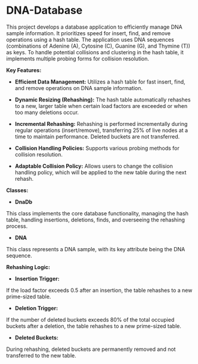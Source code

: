 # DNA-Database
This project develops a database application to efficiently manage DNA sample information. It prioritizes speed for insert, find, and remove operations using a hash table.
The application uses DNA sequences (combinations of Adenine (A), Cytosine (C), Guanine (G), and Thymine (T)) as keys. To handle potential collisions and clustering in the hash table, it implements multiple probing forms for collision resolution.

**Key Features:**

* **Efficient Data Management:** Utilizes a hash table for fast insert, find, and remove operations on DNA sample information.

* **Dynamic Resizing (Rehashing):** The hash table automatically rehashes to a new, larger table when certain load factors are exceeded or when too many deletions occur.

* **Incremental Rehashing:** Rehashing is performed incrementally during regular operations (insert/remove), transferring 25% of live nodes at a time to maintain performance. Deleted buckets are not transferred.

* **Collision Handling Policies:** Supports various probing methods for collision resolution.

* **Adaptable Collision Policy:** Allows users to change the collision handling policy, which will be applied to the new table during the next rehash.

**Classes:**

* **DnaDb**

This class implements the core database functionality, managing the hash table, handling insertions, deletions, finds, and overseeing the rehashing process.

* **DNA**

This class represents a DNA sample, with its key attribute being the DNA sequence.

**Rehashing Logic:**

* **Insertion Trigger:**

If the load factor exceeds 0.5 after an insertion, the table rehashes to a new prime-sized table.

* **Deletion Trigger:**

If the number of deleted buckets exceeds 80% of the total occupied buckets after a deletion, the table rehashes to a new prime-sized table.

* **Deleted Buckets:**

During rehashing, deleted buckets are permanently removed and not transferred to the new table.
